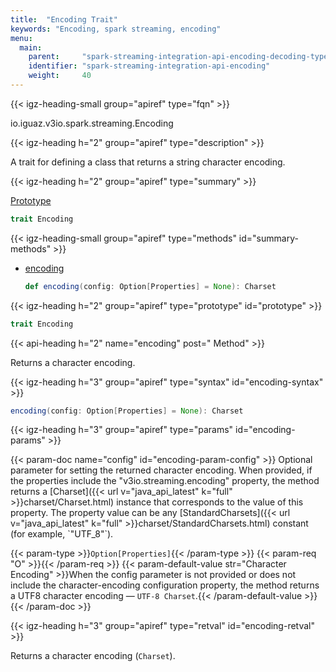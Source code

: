 ```yaml
---
title:  "Encoding Trait"
keywords: "Encoding, spark streaming, encoding"
menu:
  main:
    parent:     "spark-streaming-integration-api-encoding-decoding-types"
    identifier: "spark-streaming-integration-api-encoding"
    weight:     40
---
```


<!-- ---------------------------------------- -->
{{< igz-heading-small group="apiref" type="fqn" >}}

<api>io.iguaz.v3io.spark.streaming.Encoding</api>

<!-- //////////////////////////////////////// -->
{{< igz-heading h="2" group="apiref" type="description" >}}

A trait for defining a class that returns a string character encoding.

<!-- //////////////////////////////////////// -->
{{< igz-heading h="2" group="apiref" type="summary" >}}

[Prototype](#prototype)

```scala
trait Encoding
```

<!-- ---------------------------------------- -->
{{< igz-heading-small group="apiref" type="methods" id="summary-methods" >}}

- <func>[encoding](#encoding)</func>

    ```scala
    def encoding(config: Option[Properties] = None): Charset
    ```

<!-- //////////////////////////////////////// -->
{{< igz-heading h="2" group="apiref" type="prototype" id="prototype" >}}

```scala
trait Encoding
```

<!-- //////////////////////////////////////// -->
{{< api-heading h="2" name="encoding" post=" Method" >}}

Returns a character encoding.

<!-- ======================================== -->
{{< igz-heading h="3" group="apiref" type="syntax" id="encoding-syntax" >}}

```scala
encoding(config: Option[Properties] = None): Charset
```

<!-- ======================================== -->
{{< igz-heading h="3" group="apiref" type="params" id="encoding-params" >}}

<dl>
  <!-- config -->
  {{< param-doc name="config" id="encoding-param-config" >}}
  Optional parameter for setting the returned character encoding.
  When provided, if the properties include the <opt>"v3io.streaming.encoding"</opt> property, the method returns a <api>[Charset]({{< url v="java_api_latest" k="full" >}}charset/Charset.html)</api> instance that corresponds to the value of this property.
  The property value can be any <api>[StandardCharsets]({{< url v="java_api_latest" k="full" >}}charset/StandardCharsets.html)</api> constant (for example, `"UTF_8"`).

  {{< param-type >}}`Option[Properties]`{{< /param-type >}}
  {{< param-req "O" >}}{{< /param-req >}}
  {{< param-default-value str="Character Encoding" >}}When the <paramname>config</paramname> parameter is not provided or does not include the character-encoding configuration property, the method returns a UTF8 character encoding &mdash; `UTF-8 Charset`.{{< /param-default-value >}}
  {{< /param-doc >}}
</dl>

<!-- ======================================== -->
{{< igz-heading h="3" group="apiref" type="retval" id="encoding-retval" >}}

Returns a character encoding (`Charset`).

